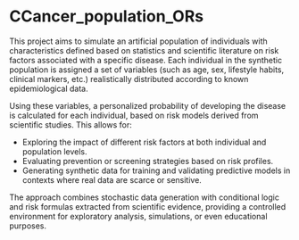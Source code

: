 # CCancer_population_ORs
This project aims to simulate an artificial population of individuals with characteristics defined based on statistics and scientific literature on risk factors associated with a specific disease. Each individual in the synthetic population is assigned a set of variables (such as age, sex, lifestyle habits, clinical markers, etc.) realistically distributed according to known epidemiological data.

Using these variables, a personalized probability of developing the disease is calculated for each individual, based on risk models derived from scientific studies. This allows for:
  - Exploring the impact of different risk factors at both individual and population levels.
  - Evaluating prevention or screening strategies based on risk profiles.
  - Generating synthetic data for training and validating predictive models in contexts where real data are scarce or sensitive.

The approach combines stochastic data generation with conditional logic and risk formulas extracted from scientific evidence, providing a controlled environment for exploratory analysis, simulations, or even educational purposes.
